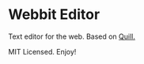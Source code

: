 # Webbit Editor

Text editor for the web. Based on [Quill.](https://quilljs.com)

MIT Licensed. Enjoy!

